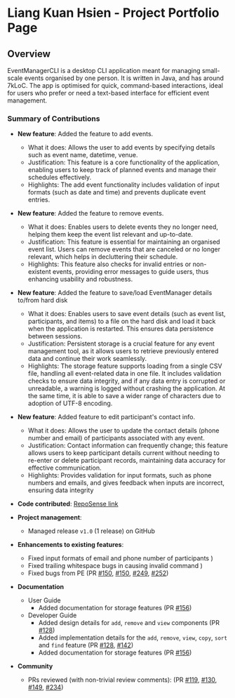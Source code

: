 # Liang Kuan Hsien - Project Portfolio Page

## Overview
EventManagerCLI is a desktop CLI application meant for managing small-scale events organised by one person. It is written in Java, and has around 7kLoC.
The app is optimised for quick, command-based interactions, ideal for users who prefer or need a text-based interface for efficient event management.

### Summary of Contributions
* **New feature**: Added the feature to add events.
    * What it does: Allows the user to add events by specifying details such as event name, datetime, venue.
    * Justification: This feature is a core functionality of the application, enabling users to keep track of planned events and manage their schedules effectively.
    * Highlights: The add event functionality includes validation of input formats (such as date and time) and prevents duplicate event entries. 

* **New feature**: Added the feature to remove events.
    * What it does: Enables users to delete events they no longer need, helping them keep the event list relevant and up-to-date.
    * Justification: This feature is essential for maintaining an organised event list. Users can remove events that are canceled or no longer relevant, which helps in decluttering their schedule.
    * Highlights:  This feature also checks for invalid entries or non-existent events, providing error messages to guide users, thus enhancing usability and robustness.

* **New feature**: Added the feature to save/load EventManager details to/from hard disk
    * What it does: Enables users to save event details (such as event list, participants, and items) to a file on the hard disk and load it back when the application is restarted. This ensures data persistence between sessions.
    * Justification: Persistent storage is a crucial feature for any event management tool, as it allows users to retrieve previously entered data and continue their work seamlessly.
    <div style="page-break-after: always;"></div>

  * Highlights: The storage feature supports loading from a single CSV file, handling all event-related data in one file. 
  It includes validation checks to ensure data integrity, and if any data entry is corrupted or unreadable, a warning is logged without crashing the application.
  At the same time, it is able to save a wider range of characters due to adoption of UTF-8 encoding.

* **New feature**: Added feature to edit participant's contact info.
    * What it does: Allows the user to update the contact details (phone number and email) of participants associated with any event.
    * Justification:  Contact information can frequently change; this feature allows users to keep participant details current without needing to re-enter or delete participant records, maintaining data accuracy for effective communication.
    * Highlights: Provides validation for input formats, such as phone numbers and emails, and gives feedback when inputs are incorrect, ensuring data integrity

* **Code contributed**: [RepoSense link](https://nus-cs2113-ay2425s1.github.io/tp-dashboard/?search=&sort=groupTitle&sortWithin=title&timeframe=commit&mergegroup=&groupSelect=groupByRepos&breakdown=true&checkedFileTypes=docs~functional-code~test-code~other&since=2024-09-20&tabOpen=true&tabType=authorship&tabAuthor=KuanHsienn&tabRepo=AY2425S1-CS2113-W13-3%2Ftp%5Bmaster%5D&authorshipIsMergeGroup=false&authorshipFileTypes=docs~functional-code~test-code~other&authorshipIsBinaryFileTypeChecked=false&authorshipIsIgnoredFilesChecked=false)
* **Project management**:
    * Managed release `v1.0` (1 release) on GitHub

* **Enhancements to existing features**:
    * Fixed input formats of email and phone number of participants )
    * Fixed trailing whitespace bugs in causing invalid command )
    * Fixed bugs from PE (PR [#150](https://github.com/AY2425S1-CS2113-W13-3/tp/pull/150), [#150](https://github.com/AY2425S1-CS2113-W13-3/tp/pull/150), [#249](https://github.com/AY2425S1-CS2113-W13-3/tp/pull/249), [#252](https://github.com/AY2425S1-CS2113-W13-3/tp/pull/252))
  
* **Documentation**
    * User Guide
        * Added documentation for storage features (PR [#156](https://github.com/AY2425S1-CS2113-W13-3/tp/pull/156))
    * Developer Guide
        * Added design details for `add`, `remove` and `view` components (PR [#128](https://github.com/AY2425S1-CS2113-W13-3/tp/pull/128))
        * Added implementation details for the `add`, `remove`, `view`, `copy`, `sort` and `find` feature (PR [#128](https://github.com/AY2425S1-CS2113-W13-3/tp/pull/128), [#142](https://github.com/AY2425S1-CS2113-W13-3/tp/pull/142)) 
        * Added documentation for storage features (PR [#156](https://github.com/AY2425S1-CS2113-W13-3/tp/pull/156))

* **Community**
    * PRs reviewed (with non-trivial review comments): (PR [#119](https://github.com/AY2425S1-CS2113-W13-3/tp/pull/119), [#130](https://github.com/AY2425S1-CS2113-W13-3/tp/pull/130), [#149](https://github.com/AY2425S1-CS2113-W13-3/tp/pull/149), [#234](https://github.com/AY2425S1-CS2113-W13-3/tp/pull/234))
